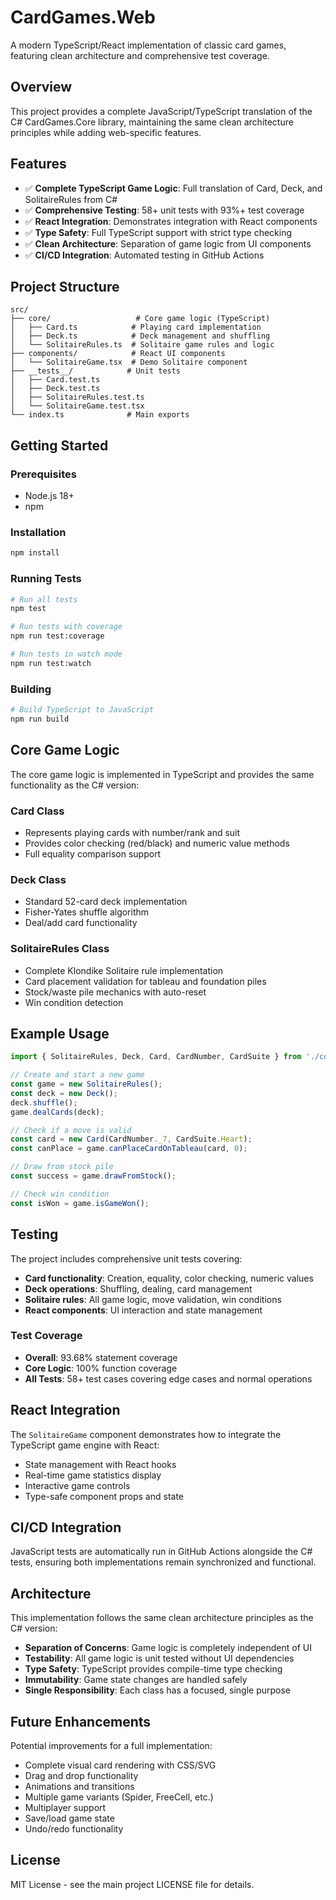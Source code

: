 # CardGames.Web

A modern TypeScript/React implementation of classic card games, featuring clean architecture and comprehensive test coverage.

## Overview

This project provides a complete JavaScript/TypeScript translation of the C# CardGames.Core library, maintaining the same clean architecture principles while adding web-specific features.

## Features

- ✅ **Complete TypeScript Game Logic**: Full translation of Card, Deck, and SolitaireRules from C#
- ✅ **Comprehensive Testing**: 58+ unit tests with 93%+ test coverage  
- ✅ **React Integration**: Demonstrates integration with React components
- ✅ **Type Safety**: Full TypeScript support with strict type checking
- ✅ **Clean Architecture**: Separation of game logic from UI components
- ✅ **CI/CD Integration**: Automated testing in GitHub Actions

## Project Structure

```
src/
├── core/                   # Core game logic (TypeScript)
│   ├── Card.ts            # Playing card implementation
│   ├── Deck.ts            # Deck management and shuffling
│   └── SolitaireRules.ts  # Solitaire game rules and logic
├── components/            # React UI components
│   └── SolitaireGame.tsx  # Demo Solitaire component
├── __tests__/            # Unit tests
│   ├── Card.test.ts
│   ├── Deck.test.ts
│   ├── SolitaireRules.test.ts
│   └── SolitaireGame.test.tsx
└── index.ts              # Main exports
```

## Getting Started

### Prerequisites

- Node.js 18+ 
- npm

### Installation

```bash
npm install
```

### Running Tests

```bash
# Run all tests
npm test

# Run tests with coverage
npm run test:coverage

# Run tests in watch mode
npm run test:watch
```

### Building

```bash
# Build TypeScript to JavaScript
npm run build
```

## Core Game Logic

The core game logic is implemented in TypeScript and provides the same functionality as the C# version:

### Card Class
- Represents playing cards with number/rank and suit
- Provides color checking (red/black) and numeric value methods
- Full equality comparison support

### Deck Class  
- Standard 52-card deck implementation
- Fisher-Yates shuffle algorithm
- Deal/add card functionality

### SolitaireRules Class
- Complete Klondike Solitaire rule implementation
- Card placement validation for tableau and foundation piles
- Stock/waste pile mechanics with auto-reset
- Win condition detection

## Example Usage

```typescript
import { SolitaireRules, Deck, Card, CardNumber, CardSuite } from './core';

// Create and start a new game
const game = new SolitaireRules();
const deck = new Deck();
deck.shuffle();
game.dealCards(deck);

// Check if a move is valid
const card = new Card(CardNumber._7, CardSuite.Heart);
const canPlace = game.canPlaceCardOnTableau(card, 0);

// Draw from stock pile
const success = game.drawFromStock();

// Check win condition
const isWon = game.isGameWon();
```

## Testing

The project includes comprehensive unit tests covering:

- **Card functionality**: Creation, equality, color checking, numeric values
- **Deck operations**: Shuffling, dealing, card management
- **Solitaire rules**: All game logic, move validation, win conditions  
- **React components**: UI interaction and state management

### Test Coverage
- **Overall**: 93.68% statement coverage
- **Core Logic**: 100% function coverage
- **All Tests**: 58+ test cases covering edge cases and normal operations

## React Integration

The `SolitaireGame` component demonstrates how to integrate the TypeScript game engine with React:

- State management with React hooks
- Real-time game statistics display
- Interactive game controls
- Type-safe component props and state

## CI/CD Integration

JavaScript tests are automatically run in GitHub Actions alongside the C# tests, ensuring both implementations remain synchronized and functional.

## Architecture

This implementation follows the same clean architecture principles as the C# version:

- **Separation of Concerns**: Game logic is completely independent of UI
- **Testability**: All game logic is unit tested without UI dependencies  
- **Type Safety**: TypeScript provides compile-time type checking
- **Immutability**: Game state changes are handled safely
- **Single Responsibility**: Each class has a focused, single purpose

## Future Enhancements

Potential improvements for a full implementation:

- Complete visual card rendering with CSS/SVG
- Drag and drop functionality
- Animations and transitions
- Multiple game variants (Spider, FreeCell, etc.)
- Multiplayer support
- Save/load game state
- Undo/redo functionality

## License

MIT License - see the main project LICENSE file for details.